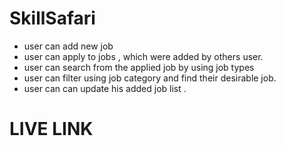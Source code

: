 # SkillSafari
* user can add new job
* user can apply to jobs , which were added by others user. 
* user can search from the applied job by using job types
* user can filter using job category and find their desirable job.
* user can can update his added job list .

# LIVE LINK
